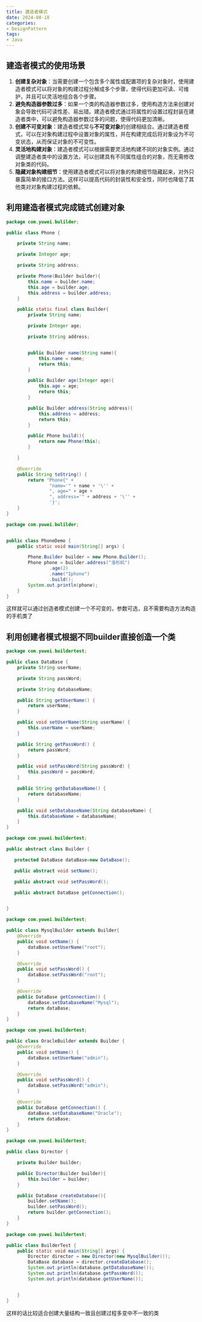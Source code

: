 ```yaml
---
title: 建造者模式
date: 2024-08-18
categories:
- DesignPattern
tags:
- Java
---
```


## 建造者模式的使用场景

1. **创建复杂对象**：当需要创建一个包含多个属性或配置项的复杂对象时，使用建造者模式可以将对象的构建过程分解成多个步骤，使得代码更加可读、可维护，并且可以灵活地组合各个步骤。
2. **避免构造器参数过多**：如果一个类的构造器参数过多，使用构造方法来创建对象会导致代码可读性差、易出错。建造者模式通过将属性的设置过程封装在建造者类中，可以避免构造器参数过多的问题，使得代码更加清晰。
3. **创建不可变对象**：建造者模式常与**不可变对象**的创建相结合。通过建造者模式，可以在对象构建过程中设置对象的属性，并在构建完成后将对象设为不可变状态，从而保证对象的不可变性。
4. **灵活地构建对象**：建造者模式可以根据需要灵活地构建不同的对象实例。通过调整建造者类中的设置方法，可以创建具有不同属性组合的对象，而无需修改对象类的代码。
5. **隐藏对象构建细节**：使用建造者模式可以将对象的构建细节隐藏起来，对外只暴露简单的接口方法。这样可以提高代码的封装性和安全性，同时也降低了其他类对对象构建过程的依赖。

## 利用建造者模式完成链式创建对象

```java
package com.yuwei.bulilder;

public class Phone {

    private String name;

    private Integer age;

    private String address;

    private Phone(Builder builder){
        this.name = builder.name;
        this.age = builder.age;
        this.address = builder.address;
    }

    public static final class Builder{
        private String name;

        private Integer age;

        private String address;


        public Builder name(String name){
            this.name = name;
            return this;
        }

        public Builder age(Integer age){
            this.age = age;
            return this;
        }

        public Builder address(String address){
            this.address = address;
            return this;
        }

        public Phone build(){
            return new Phone(this);
        }

    }

    @Override
    public String toString() {
        return "Phone{" +
                "name='" + name + '\'' +
                ", age=" + age +
                ", address='" + address + '\'' +
                '}';
    }
}

```

```java
package com.yuwei.bulilder;


public class PhoneDemo {
    public static void main(String[] args) {

        Phone.Builder builder = new Phone.Builder();
        Phone phone = builder.address("洛杉矶")
                .age(2)
                .name("Iphone")
                .build();
        System.out.println(phone);
    }
}

```

这样就可以通过创造者模式创建一个不可变的，参数可选，且不需要构造方法构造的手机类了

## 利用创建者模式根据不同builder直接创造一个类

```java
package com.yuwei.buildertest;

public class DataBase {
    private String userName;

    private String passWord;

    private String databaseName;

    public String getUserName() {
        return userName;
    }

    public void setUserName(String userName) {
        this.userName = userName;
    }

    public String getPassWord() {
        return passWord;
    }

    public void setPassWord(String passWord) {
        this.passWord = passWord;
    }

    public String getDatabaseName() {
        return databaseName;
    }

    public void setDatabaseName(String databaseName) {
        this.databaseName = databaseName;
    }
}

```

```java
package com.yuwei.buildertest;

public abstract class Builder {

   protected DataBase dataBase=new DataBase();

   public abstract void setName();

   public abstract void setPassWord();

   public abstract DataBase getConnection();


}

```

```java
package com.yuwei.buildertest;

public class MysqlBuilder extends Builder{
    @Override
    public void setName() {
        dataBase.setUserName("root");
    }

    @Override
    public void setPassWord() {
        dataBase.setPassWord("root");
    }

    @Override
    public DataBase getConnection() {
        dataBase.setDatabaseName("Mysql");
        return dataBase;
    }
}

```

```java
package com.yuwei.buildertest;

public class OracleBuilder extends Builder {
    @Override
    public void setName() {
        dataBase.setUserName("admin");
    }

    @Override
    public void setPassWord() {
        dataBase.setPassWord("admin");
    }

    @Override
    public DataBase getConnection() {
        dataBase.setDatabaseName("Oracle");
        return dataBase;
    }
}

```

```java
package com.yuwei.buildertest;

public class Director {

    private Builder builder;

    public Director(Builder builder){
        this.builder = builder;
    }

    public DataBase createDatabase(){
        builder.setName();
        builder.setPassWord();
        return builder.getConnection();
    }
}

```

```java
package com.yuwei.buildertest;

public class BuilderTest {
    public static void main(String[] args) {
        Director director = new Director(new MysqlBuilder());
        DataBase database = director.createDatabase();
        System.out.println(database.getDatabaseName());
        System.out.println(database.getPassWord());
        System.out.println(database.getUserName());


    }
}

```

这样的话比较适合创建大量结构一致且创建过程多变中不一致的类